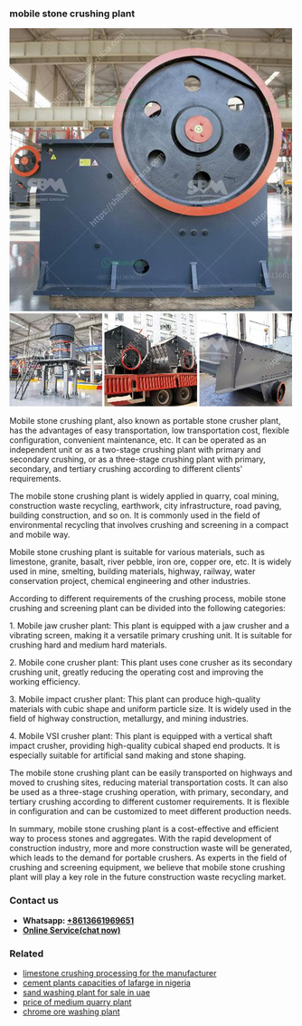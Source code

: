 <h3>mobile stone crushing plant</h3><img src='1703042265.jpg' alt=''><p>Mobile stone crushing plant, also known as portable stone crusher plant, has the advantages of easy transportation, low transportation cost, flexible configuration, convenient maintenance, etc. It can be operated as an independent unit or as a two-stage crushing plant with primary and secondary crushing, or as a three-stage crushing plant with primary, secondary, and tertiary crushing according to different clients' requirements.</p><p>The mobile stone crushing plant is widely applied in quarry, coal mining, construction waste recycling, earthwork, city infrastructure, road paving, building construction, and so on. It is commonly used in the field of environmental recycling that involves crushing and screening in a compact and mobile way.</p><p>Mobile stone crushing plant is suitable for various materials, such as limestone, granite, basalt, river pebble, iron ore, copper ore, etc. It is widely used in mine, smelting, building materials, highway, railway, water conservation project, chemical engineering and other industries.</p><p>According to different requirements of the crushing process, mobile stone crushing and screening plant can be divided into the following categories:</p><p>1. Mobile jaw crusher plant: This plant is equipped with a jaw crusher and a vibrating screen, making it a versatile primary crushing unit. It is suitable for crushing hard and medium hard materials.</p><p>2. Mobile cone crusher plant: This plant uses cone crusher as its secondary crushing unit, greatly reducing the operating cost and improving the working efficiency.</p><p>3. Mobile impact crusher plant: This plant can produce high-quality materials with cubic shape and uniform particle size. It is widely used in the field of highway construction, metallurgy, and mining industries.</p><p>4. Mobile VSI crusher plant: This plant is equipped with a vertical shaft impact crusher, providing high-quality cubical shaped end products. It is especially suitable for artificial sand making and stone shaping.</p><p>The mobile stone crushing plant can be easily transported on highways and moved to crushing sites, reducing material transportation costs. It can also be used as a three-stage crushing operation, with primary, secondary, and tertiary crushing according to different customer requirements. It is flexible in configuration and can be customized to meet different production needs.</p><p>In summary, mobile stone crushing plant is a cost-effective and efficient way to process stones and aggregates. With the rapid development of construction industry, more and more construction waste will be generated, which leads to the demand for portable crushers. As experts in the field of crushing and screening equipment, we believe that mobile stone crushing plant will play a key role in the future construction waste recycling market.</p><h3>Contact us</h3><ul><li><strong>Whatsapp:&nbsp;<a href="https://wa.me/8613661969651">+8613661969651</a></strong></li><li><a href="https://swt.shibang-china.com/?git&amp;zhl&amp;mobile stone crushing plant"><strong>Online Service(chat now)</strong></a></li></ul><h3>Related</h3><ul><li><a href='limestone crushing processing for the manufacturer.md'>limestone crushing processing for the manufacturer</a></li><li><a href='cement plants capacities of lafarge in nigeria.md'>cement plants capacities of lafarge in nigeria</a></li><li><a href='sand washing plant for sale in uae.md'>sand washing plant for sale in uae</a></li><li><a href='price of medium quarry plant.md'>price of medium quarry plant</a></li><li><a href='chrome ore washing plant.md'>chrome ore washing plant</a></li></ul>